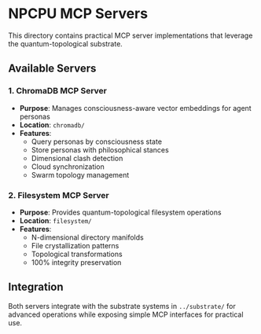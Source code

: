 # NPCPU MCP Servers

This directory contains practical MCP server implementations that leverage the quantum-topological substrate.

## Available Servers

### 1. ChromaDB MCP Server
- **Purpose**: Manages consciousness-aware vector embeddings for agent personas
- **Location**: `chromadb/`
- **Features**:
  - Query personas by consciousness state
  - Store personas with philosophical stances
  - Dimensional clash detection
  - Cloud synchronization
  - Swarm topology management

### 2. Filesystem MCP Server
- **Purpose**: Provides quantum-topological filesystem operations
- **Location**: `filesystem/`
- **Features**:
  - N-dimensional directory manifolds
  - File crystallization patterns
  - Topological transformations
  - 100% integrity preservation

## Integration

Both servers integrate with the substrate systems in `../substrate/` for advanced operations while exposing simple MCP interfaces for practical use.
